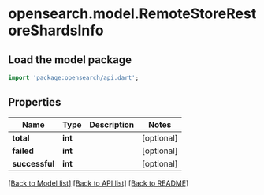 # opensearch.model.RemoteStoreRestoreShardsInfo

## Load the model package
```dart
import 'package:opensearch/api.dart';
```

## Properties
Name | Type | Description | Notes
------------ | ------------- | ------------- | -------------
**total** | **int** |  | [optional] 
**failed** | **int** |  | [optional] 
**successful** | **int** |  | [optional] 

[[Back to Model list]](../README.md#documentation-for-models) [[Back to API list]](../README.md#documentation-for-api-endpoints) [[Back to README]](../README.md)


